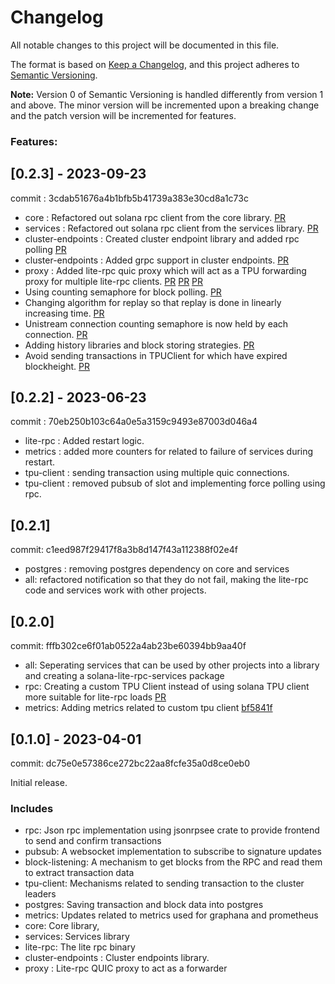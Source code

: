 # Changelog

All notable changes to this project will be documented in this file.

The format is based on [Keep a Changelog](https://keepachangelog.com/en/1.0.0/),
and this project adheres to [Semantic Versioning](https://semver.org/spec/v2.0.0.html).

**Note:** Version 0 of Semantic Versioning is handled differently from version 1 and above.
The minor version will be incremented upon a breaking change and the patch version will be incremented for features.

### Features:

## [0.2.3] - 2023-09-23

commit : 3cdab51676a4b1bfb5b41739a383e30cd8a1c73c

- core : Refactored out solana rpc client from the core library. [PR](https://github.com/blockworks-foundation/lite-rpc/pull/174)
- services : Refactored out solana rpc client from the services library. [PR](https://github.com/blockworks-foundation/lite-rpc/pull/174)
- cluster-endpoints : Created cluster endpoint library and added rpc polling [PR](https://github.com/blockworks-foundation/lite-rpc/pull/174)
- cluster-endpoints : Added grpc support in cluster endpoints. [PR](https://github.com/blockworks-foundation/lite-rpc/pull/174)
- proxy : Added lite-rpc quic proxy which will act as a TPU forwarding proxy for multiple lite-rpc clients. [PR](https://github.com/blockworks-foundation/lite-rpc/pull/164) [PR](https://github.com/blockworks-foundation/lite-rpc/pull/169) [PR](https://github.com/blockworks-foundation/lite-rpc/pull/187)
- Using counting semaphore for block polling. [PR](https://github.com/blockworks-foundation/lite-rpc/pull/189)
- Changing algorithm for replay so that replay is done in linearly increasing time. [PR](https://github.com/blockworks-foundation/lite-rpc/pull/196)
- Unistream connection counting semaphore is now held by each connection. [PR](https://github.com/blockworks-foundation/lite-rpc/pull/194)
- Adding history libraries and block storing strategies. [PR](https://github.com/blockworks-foundation/lite-rpc/pull/205)
- Avoid sending transactions in TPUClient for which have expired blockheight. [PR](https://github.com/blockworks-foundation/lite-rpc/pull/204)

## [0.2.2] - 2023-06-23

commit : 70eb250b103c64a0e5a3159c9493e87003d046a4

- lite-rpc : Added restart logic.
- metrics : added more counters for related to failure of services during restart.
- tpu-client : sending transaction using multiple quic connections.
- tpu-client : removed pubsub of slot and implementing force polling using rpc.

## [0.2.1]

commit: c1eed987f29417f8a3b8d147f43a112388f02e4f

- postgres : removing postgres dependency on core and services
- all: refactored notification so that they do not fail, making the lite-rpc code and services work with other projects.

## [0.2.0]

commit: fffb302ce6f01ab0522a4ab23be60394bb9aa40f

- all: Seperating services that can be used by other projects into a library and creating a solana-lite-rpc-services package
- rpc: Creating a custom TPU Client instead of using solana TPU client more suitable for lite-rpc loads [PR](https://github.com/blockworks-foundation/lite-rpc/pull/105)
- metrics: Adding metrics related to custom tpu client [bf5841f](https://github.com/blockworks-foundation/lite-rpc/pull/105/commits/bf5841f43841d2bebd612abb714c53fbc920f090)

## [0.1.0] - 2023-04-01

commit: dc75e0e57386ce272bc22aa8fcfe35a0d8ce0eb0

Initial release.

### Includes

- rpc: Json rpc implementation using jsonrpsee crate to provide frontend to send and confirm transactions
- pubsub: A websocket implementation to subscribe to signature updates
- block-listening: A mechanism to get blocks from the RPC and read them to extract transaction data
- tpu-client: Mechanisms related to sending transaction to the cluster leaders
- postgres: Saving transaction and block data into postgres
- metrics: Updates related to metrics used for graphana and prometheus
- core: Core library,
- services: Services library
- lite-rpc: The lite rpc binary
- cluster-endpoints : Cluster endpoints library.
- proxy : Lite-rpc QUIC proxy to act as a forwarder